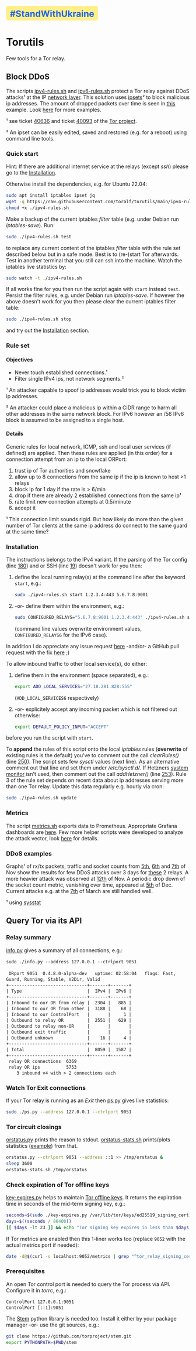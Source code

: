 [![StandWithUkraine](https://raw.githubusercontent.com/vshymanskyy/StandWithUkraine/main/badges/StandWithUkraine.svg)](https://github.com/vshymanskyy/StandWithUkraine/blob/main/docs/README.md)

# Torutils

Few tools for a Tor relay.

## Block DDoS

The scripts [ipv4-rules.sh](./ipv4-rules.sh) and [ipv6-rules.sh](./ipv6-rules.sh) protect a Tor relay
against DDoS attacks¹ at the IP [network layer](https://upload.wikimedia.org/wikipedia/commons/3/37/Netfilter-packet-flow.svg).
This solution uses [ipsets](https://ipset.netfilter.org)² to block malicious ip addresses.
The amount of dropped packets over time is seen in [this](./doc/network-metric-July-3rd.jpg) example.
Look [here](#ddos-examples) for more examples.

¹ see ticket [40636](https://gitlab.torproject.org/tpo/core/tor/-/issues/40636)
and ticket [40093](https://gitlab.torproject.org/tpo/community/support/-/issues/40093)
of the [Tor project](https://www.torproject.org/).

² An ipset can be easily edited, saved and restored (e.g. for a reboot) using command line tools.

### Quick start

Hint: If there are additional internet service at the relays (except _ssh_) please go to the [Installation](#installation).

Otherwise install the dependencies, e.g. for Ubuntu 22.04:

```bash
sudo apt install iptables ipset jq
wget -q https://raw.githubusercontent.com/toralf/torutils/main/ipv4-rules.sh -O ipv4-rules.sh
chmod +x ./ipv4-rules.sh
```

Make a backup of the current iptables _filter_ table (e.g. under Debian run _iptables-save_).
Run:

```bash
sudo ./ipv4-rules.sh test
```

to replace any current content of the iptables _filter_ table with the rule set described below but in a safe mode.
Best is to (re-)start Tor afterwards.
Test in another terminal that you still can ssh into the machine.
Watch the iptables live statistics by:

```bash
sudo watch -t ./ipv4-rules.sh
```

If all works fine for you then run the script again with `start` instead `test`.
Persist the filter rules, e.g. under Debian run _iptables-save_.
If however the above doesn't work for you then please clear the current iptables filter table:

```bash
sudo ./ipv4-rules.sh stop
```

and try out the [Installation](#installation) section.

### Rule set

#### Objectives

- Never touch established connections.¹
- Filter single IPv4 ips, not network segments.²

¹ An attacker capable to spoof ip addresses would trick you to block victim ip addresses.

² An attacker could place a malicious ip within a CIDR range to harm all other addresses in the same network block.
For IPv6 however an /56 IPv6 block is assumed to be assigned to a single host.

#### Details

Generic rules for local network, ICMP, ssh and local user services (if defined) are applied.
Then these rules are applied (in this order) for a connection attempt from an ip to the local ORPort:

1. trust ip of Tor authorities and snowflake
1. allow up to 8 connections from the same ip if the ip is known to host >1 relays
1. block ip for 1 day if the rate is > 6/min
1. drop if there are already 2 established connections from the same ip¹
1. rate limit new connection attempts at 0.5/minute
1. accept it

¹ This connection limit sounds rigid.
But how likely do more than the given number of Tor clients at the same ip address do connect to the same guard at the same time?

### Installation

The instructions belongs to the IPv4 variant.
If the parsing of the Tor config (line [180](ipv4-rules.sh#L180)) and or SSH (line [19](ipv4-rules.sh#L19)) doesn't work for you then:

1. define the local running relay(s) at the command line after the keyword `start`, e.g.:

   ```bash
   sudo ./ipv4-rules.sh start 1.2.3.4:443 5.6.7.8:9001
   ```

1. -or- define them within the environment, e.g.:

   ```bash
   sudo CONFIGURED_RELAYS="5.6.7.8:9001 1.2.3.4:443" ./ipv4-rules.sh start
   ```

   (command line values overwrite environment values, `CONFIGURED_RELAYS6` for the IPv6 case).

In addition I do appreciate any issue request [here](https://github.com/toralf/torutils/issues)
-and/or- a GitHub pull request with the fix [here](https://github.com/toralf/torutils/pulls) ;)

To allow inbound traffic to other local service(s), do either:

1. define them in the environment (space separated), e.g.:

   ```bash
   export ADD_LOCAL_SERVICES="27.18.281.828:555"
   ```

   (`ADD_LOCAL_SERVICES6` respectively)

1. -or- explicitely accept any incoming packet which is not filtered out otherwise:

   ```bash
   export DEFAULT_POLICY_INPUT="ACCEPT"
   ```

before you run the script with `start`.

To **append** the rules of this script onto the local _iptables_ rules (**overwrite** of existing rules is the default)
you've to comment out the call _clearRules()_ (line [250](ipv4-rules.sh#L250)).
The script sets few _sysctl_ values (next line).
As an alternative comment out that line and set them under _/etc/sysctl.d/_.
If Hetzners [system monitor](https://docs.hetzner.com/robot/dedicated-server/security/system-monitor/) isn't used,
then comment out the call _addHetzner()_ (line [253](ipv4-rules.sh#L253)).
Rule 3 of the rule set depends on recent data about ip addresses serving more than one Tor relay.
Update this data regularly e.g. hourly via cron:

```bash
sudo ./ipv4-rules.sh update
```

### Metrics

The script [metrics.sh](./metrics.sh) exports data to Prometheus.
Appropriate Grafana dashboards are [here](./dashboards/README.md).
Few more helper scripts were developed to analyze the attack vector, look [here](./misc/README.md) for details.

### DDoS examples

Graphs¹ of rx/tx packets, traffic and socket counts from [5th](./doc/network-metric-Nov-5th.svg),
[6th](./doc/network-metric-Nov-6th.svg) and [7th](./doc/network-metric-Nov-7th.svg) of Nov
show the results for few DDoS attacks over 3 days
for [these](https://nusenu.github.io/OrNetStats/zwiebeltoralf.de.html) 2 relays.
A more heavier attack was observed at [12th](./doc/network-metric-Nov-12th.svg) of Nov.
A periodic drop down of the socket count metric, vanishing over time, appeared at
[5th](./doc/network-metric-Dec-05th.svg) of Dec.
Current attacks e.g. at the [7th](./doc/network-metric-Mar-7th.svg) of March are still handled well.

¹ using [sysstat](http://sebastien.godard.pagesperso-orange.fr/)

## Query Tor via its API

### Relay summary

[info.py](./info.py) gives a summary of all connections, e.g.:

```console
sudo ./info.py --address 127.0.0.1 --ctrlport 9051

 ORport 9051  0.4.8.0-alpha-dev   uptime: 02:58:04   flags: Fast, Guard, Running, Stable, V2Dir, Valid
+------------------------------+-------+-------+
| Type                         |  IPv4 |  IPv6 |
+------------------------------+-------+-------+
| Inbound to our OR from relay |  2304 |   885 |
| Inbound to our OR from other |  3188 |    68 |
| Inbound to our ControlPort   |       |     1 |
| Outbound to relay OR         |  2551 |   629 |
| Outbound to relay non-OR     |       |       |
| Outbound exit traffic        |       |       |
| Outbound unknown             |    16 |     4 |
+------------------------------+-------+-------+
| Total                        |  8059 |  1587 |
+------------------------------+-------+-------+
 relay OR connections  6369
 relay OR ips          5753
    3 inbound v4 with > 2 connections each
```

### Watch Tor Exit connections

If your Tor relay is running as an _Exit_ then [ps.py](./ps.py) gives live statistics:

```bash
sudo ./ps.py --address 127.0.0.1 --ctrlport 9051
```

### Tor circuit closings

[orstatus.py](./orstatus.py) prints the reason to stdout.
[orstatus-stats.sh](./orstatus-stats.sh) prints/plots statistics ([example](./doc/orstatus-stats.sh.txt)) from that.

```bash
orstatus.py --ctrlport 9051 --address ::1 >> /tmp/orstatus &
sleep 3600
orstatus-stats.sh /tmp/orstatus
```

### Check expiration of Tor offline keys

[key-expires.py](./key-expires.py) helps to maintain
[Tor offline keys](https://support.torproject.org/relay-operators/offline-ed25519/).
It returns the expiration time in seconds of the mid-term signing key, e.g.:

```bash
seconds=$(sudo ./key-expires.py /var/lib/tor/keys/ed25519_signing_cert)
days=$((seconds / 86400))
[[ $days -lt 23 ]] && echo "Tor signing key expires in less than $days day(s)"
```

If Tor metrics are enabled then this 1-liner works too (replace `9052` with the actual metrics port if needed):

```bash
date -d@$(curl -s localhost:9052/metrics | grep "^tor_relay_signing_cert_expiry_timestamp" | awk '{ print $2 }')
```

### Prerequisites

An open Tor control port is needed to query the Tor process via API.
Configure it in _torrc_, e.g.:

```console
ControlPort 127.0.0.1:9051
ControlPort [::1]:9051
```

The [Stem](https://stem.torproject.org/index.html) python library is needed too.
Install it either by your package manager -or- use the git sources, e.g.:

```bash
git clone https://github.com/torproject/stem.git
export PYTHONPATH=$PWD/stem
```
